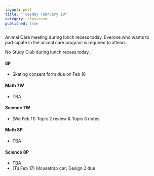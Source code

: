 ```yaml
---
layout: post
title: "Tuesday February 10"
category: classroom
published: true
---
```


<div class="alert alert-danger" role="alert">
<p>Animal Care meeting during lunch recess today. Everone who wants to participate in the animal care program is required to attend. </p>

<p>No Study Club during lunch recess today. </p>
</div>

#### 8P
* Skating consent form due on Feb 18

#### Math 7W
* TBA

#### Science 7W
* (We Feb 11) Topic 2 review & Topic 3 notes

#### Math 8P
* TBA

#### Science 8P
* TBA
* (Tu Feb 17) Mousetrap car; Design 2 due
